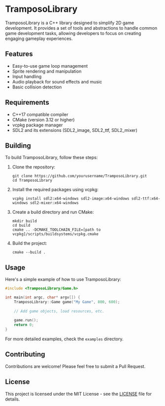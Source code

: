 # TramposoLibrary

TramposoLibrary is a C++ library designed to simplify 2D game development. It provides a set of tools and abstractions to handle common game development tasks, allowing developers to focus on creating engaging gameplay experiences.

## Features

- Easy-to-use game loop management
- Sprite rendering and manipulation
- Input handling
- Audio playback for sound effects and music
- Basic collision detection

## Requirements

- C++17 compatible compiler
- CMake (version 3.12 or higher)
- vcpkg package manager
- SDL2 and its extensions (SDL2_image, SDL2_ttf, SDL2_mixer)

## Building

To build TramposoLibrary, follow these steps:

1. Clone the repository:
   ```
   git clone https://github.com/yourusername/TramposoLibrary.git
   cd TramposoLibrary
   ```

2. Install the required packages using vcpkg:
   ```
   vcpkg install sdl2:x64-windows sdl2-image:x64-windows sdl2-ttf:x64-windows sdl2-mixer:x64-windows
   ```

3. Create a build directory and run CMake:
   ```
   mkdir build
   cd build
   cmake .. -DCMAKE_TOOLCHAIN_FILE=[path to vcpkg]/scripts/buildsystems/vcpkg.cmake
   ```

4. Build the project:
   ```
   cmake --build .
   ```

## Usage

Here's a simple example of how to use TramposoLibrary:

```cpp
#include <TramposoLibrary/Game.h>

int main(int argc, char* argv[]) {
    TramposoLibrary::Game game("My Game", 800, 600);
    
    // Add game objects, load resources, etc.
    
    game.run();
    return 0;
}
```

For more detailed examples, check the `examples` directory.

## Contributing

Contributions are welcome! Please feel free to submit a Pull Request.

## License

This project is licensed under the MIT License - see the [LICENSE](LICENSE) file for details.
